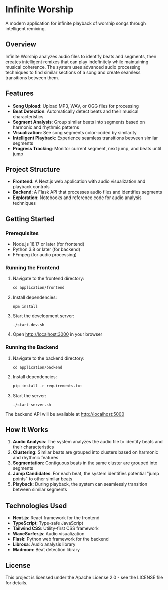 # Infinite Worship

A modern application for infinite playback of worship songs through intelligent remixing.

## Overview

Infinite Worship analyzes audio files to identify beats and segments, then creates intelligent remixes that can play indefinitely while maintaining musical coherence. The system uses advanced audio processing techniques to find similar sections of a song and create seamless transitions between them.

## Features

- **Song Upload**: Upload MP3, WAV, or OGG files for processing
- **Beat Detection**: Automatically detect beats and their musical characteristics
- **Segment Analysis**: Group similar beats into segments based on harmonic and rhythmic patterns
- **Visualization**: See song segments color-coded by similarity
- **Intelligent Playback**: Experience seamless transitions between similar segments
- **Progress Tracking**: Monitor current segment, next jump, and beats until jump

## Project Structure

- **Frontend**: A Next.js web application with audio visualization and playback controls
- **Backend**: A Flask API that processes audio files and identifies segments
- **Exploration**: Notebooks and reference code for audio analysis techniques

## Getting Started

### Prerequisites

- Node.js 18.17 or later (for frontend)
- Python 3.8 or later (for backend)
- FFmpeg (for audio processing)

### Running the Frontend

1. Navigate to the frontend directory:
   ```
   cd application/frontend
   ```

2. Install dependencies:
   ```
   npm install
   ```

3. Start the development server:
   ```
   ./start-dev.sh
   ```

4. Open [http://localhost:3000](http://localhost:3000) in your browser

### Running the Backend

1. Navigate to the backend directory:
   ```
   cd application/backend
   ```

2. Install dependencies:
   ```
   pip install -r requirements.txt
   ```

3. Start the server:
   ```
   ./start-server.sh
   ```

The backend API will be available at [http://localhost:5000](http://localhost:5000)

## How It Works

1. **Audio Analysis**: The system analyzes the audio file to identify beats and their characteristics
2. **Clustering**: Similar beats are grouped into clusters based on harmonic and rhythmic features
3. **Segmentation**: Contiguous beats in the same cluster are grouped into segments
4. **Jump Candidates**: For each beat, the system identifies potential "jump points" to other similar beats
5. **Playback**: During playback, the system can seamlessly transition between similar segments

## Technologies Used

- **Next.js**: React framework for the frontend
- **TypeScript**: Type-safe JavaScript
- **Tailwind CSS**: Utility-first CSS framework
- **WaveSurfer.js**: Audio visualization
- **Flask**: Python web framework for the backend
- **Librosa**: Audio analysis library
- **Madmom**: Beat detection library

## License

This project is licensed under the Apache License 2.0 - see the LICENSE file for details.
